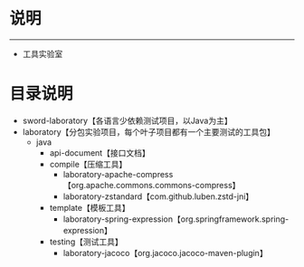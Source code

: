 # 说明 #
----------
- 工具实验室


# 目录说明
- sword-laboratory【各语言少依赖测试项目，以Java为主】
- laboratory【分包实验项目，每个叶子项目都有一个主要测试的工具包】
  - java
    - api-document【接口文档】
    - compile【压缩工具】
      - laboratory-apache-compress【org.apache.commons.commons-compress】
      - laboratory-zstandard【com.github.luben.zstd-jni】
    - template【模板工具】
      - laboratory-spring-expression【org.springframework.spring-expression】
    - testing【测试工具】
      - laboratory-jacoco【org.jacoco.jacoco-maven-plugin】